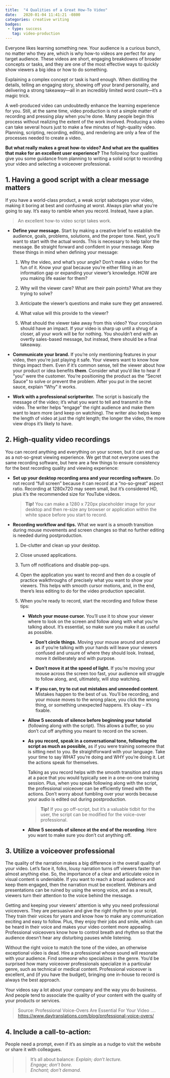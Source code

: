 ```yaml
---
title:  "4 Qualities of a Great How-To Video"
date:   2020-01-04 11:41:21 -0800
categories: creative writing
badges:
 - type: success
   tag: video-production
---
```


Everyone likes learning something new. Your audience is a curious bunch, no matter who they are, which is why how-to videos are perfect for any target
audience. These videos are short, engaging breakdowns of broader concepts or tasks, and they are one of the most effective ways to quickly show viewers a big idea or how to do something.

<!--more-->

Explaining a complex concept or task is hard enough. When distilling the details, telling an engaging story, showing off your brand personality, and
delivering a strong takeaway—all in an incredibly limited word count—it’s a magic trick.

A well-produced video can undoubtedly enhance the learning experience for you. Still, at the same time, video production is not a simple matter of recording and pressing play when you’re done. Many people begin this process without realizing the extent of the work involved. Producing a video can take several hours just to make a few minutes of high-quality video. Planning, scripting, recording, editing, and rendering are only a few of the processes needed to create a video.

**But what really makes a great how-to video? And what are the qualities that make for an excellent user experience?** The following four qualities give you some guidance from planning to writing a solid script to recording your video and selecting a voiceover professional.

## 1. Having a good script with a clear message matters 

If you have a world-class product, a weak script sabotages your video, making it boring at best and confusing at worst. Always plan what you’re going to say. It’s easy to ramble when you record. Instead, have a plan.

> An excellent how-to video script takes work.

- **Define your message.** Start by making a creative brief to establish the audience, goals, problems, solutions, and the proper tone. Next, you’ll want to start with the actual words. This is necessary to help tailor the message. Be straight forward and confident in your message. Keep these things in mind when defining your message:

    1.  Why the video, and what’s your angle? Don’t make a video for the fun of it. Know your goal because you’re either filling in an information gap
        or expanding your viewer’s knowledge. HOW are you making life easier for them?

    2.  Why will the viewer care? What are their pain points? What are they trying to solve?

    3.  Anticipate the viewer’s questions and make sure they get answered.

    4.  What value will this provide to the viewer?

    5.  What should the viewer take away from this video? Your conclusion should have an impact. If your video is sharp up until a shrug of a closer, all
        your work will be for nothing. You shouldn’t end with an overtly sales-based message, but instead, there should be a final takeaway.

- **Communicate your brand.** If you’re only mentioning features in your video, then you’re just playing it safe. Your viewers want to know how things impact them. Even if it’s common sense, tell the viewer about how your product or idea benefits **them**. Consider what you’d like to hear if “you” were the customer. You’re positioning the product as the “Secret Sauce” to solve or prevent the problem. After you put in the secret sauce, explain “Why” it works.

- **Work with a professional scriptwriter.** The script is basically the message of the video; it’s what you want to tell and transmit in the video.
    The writer helps “engage” the right audience and make them want to learn more (and keep on watching). The writer also helps keep the length of video
    at just the right length; the longer the video, the more view drops it’s likely to have.

## 2. High-quality video recordings

You can record anything and everything on your screen, but it can end up as a not-so-great viewing experience. We get that not everyone uses the same  recording software, but here are a few things to ensure consistency for the best recording quality and viewing experience:

- **Set up your desktop recording area and your recording software.** Do not record “full screen” because it can record at a “no-so-great” aspect ratio.   Recording at 1280x720 may seem small, but it’s considered HD, plus it’s the recommended size for YouTube videos.

  >**Tip!** You can make a 1280 x 720px placeholder image for your desktop and then re-size any browser or application within the white space before you
 start to record.

- **Recording workflow and tips.** What we want is a smooth transition during mouse movements and screen changes so that no further editing is needed during postproduction.

  1. De-clutter and clean up your desktop.

  2. Close unused applications.

  3. Turn off notifications and disable pop-ups.

  4. Open the application you want to record and then do a couple of practice walkthroughs of precisely what you want to show your viewers. This helps with smooth cursor motions, and, in the end, there’s less editing to do for the video production specialist.

  5. When you’re ready to record, start the recording and follow these tips:

     - **Watch your mouse cursor.** You’ll use it to show your viewer where to look on the screen and follow along with what you’re talking about. It’s
        essential, so make sure you make it as useful as possible.

       - **Don’t circle things.** Moving your mouse around and around as if you’re talking with your hands will leave your viewers confused and unsure of where they should look. Instead, move it deliberately and with purpose.

       - **Don’t move it at the speed of light.** If you’re moving your mouse across the screen too fast, your audience will struggle to follow along, and, ultimately, will stop watching.

       - **If you can, try to cut out mistakes and unneeded content**. Mistakes happen to the best of us. You’ll be recording, and your mouse moves to the wrong place, you click the wrong thing, or something unexpected happens. It’s okay – it’s fixable.

     - **Allow 5 seconds of silence before beginning your tutorial** (following along with the script). This allows a buffer, so you don’t cut off anything you meant to record on the screen.

     - **As you record, speak in a conversational tone, following the script as much as possible,** as if you were training someone that is sitting next to you. Be straightforward with your language. Take your time to say WHAT you’re doing and WHY you’re doing it. Let the actions speak for themselves.

       Talking as you record helps with the smooth transition and stays at a pace that you would typically see in a one-on-one training session. Plus, when you speak following along with the script, the professional voiceover can be efficiently timed with the actions. Don’t worry about fumbling over your words because your audio is edited out during postproduction.

        > **Tip!** If you go off-script, but it’s a valuable tidbit for the user, the script can be modified for the voice-over professional.

     - **Allow 5 seconds of silence at the end of the recording**. Here you want to make sure you don’t cut anything off.

## 3. Utilize a voiceover professional

The quality of the narration makes a big difference in the overall quality of your video. Let’s face it, folks, lousy narration turns off viewers faster than almost anything else. So, the importance of a clear and articulate voice in visual content is undeniable. If you want to reach a broad audience and keep them engaged, then the narration must be excellent. Webinars and presentations can be ruined by using the wrong voice, and as a result, viewers turn their attention to the voice behind the message.

Getting and keeping your viewers’ attention is why you need professional voiceovers. They are persuasive and give the right rhythm to your script. They train their voices for years and know how to make any communication exciting and easy to follow. Plus, they enjoy their jobs and smile, which can be heard in their voice and makes your video content more appealing. Professional voiceovers know how to control breath and rhythm so that the audience doesn’t hear any disturbing pauses while listening.

Without the right voice to match the tone of the video, an otherwise exceptional video is dead. Hire a professional whose sound will resonate with your audience. Find someone who specializes in the genre. You’d be surprised how many voiceover professionals specialize in a particular genre, such as technical or medical content. Professional voiceover is excellent, and (if you have the budget), bringing one in-house to record is always the best approach.

Your videos say a lot about your company and the way you do business. And people tend to associate the quality of your content with the quality of your products or services.

> Source:
> Professional Voice-Overs Are Essential For Your Video ....
> https://www.daytranslations.com/blog/professional-voice-overs/

## 4. Include a call-to-action: 

People need a prompt, even if it’s as simple as a nudge to visit the website or share it with colleagues.

>>It’s all about balance:
>>*Explain; don’t lecture.*<br />
>>*Engage; don’t bore.*<br />
>>*Enchant; don’t demand.*


